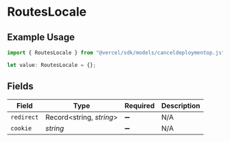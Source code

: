 # RoutesLocale

## Example Usage

```typescript
import { RoutesLocale } from "@vercel/sdk/models/canceldeploymentop.js";

let value: RoutesLocale = {};
```

## Fields

| Field                    | Type                     | Required                 | Description              |
| ------------------------ | ------------------------ | ------------------------ | ------------------------ |
| `redirect`               | Record<string, *string*> | :heavy_minus_sign:       | N/A                      |
| `cookie`                 | *string*                 | :heavy_minus_sign:       | N/A                      |